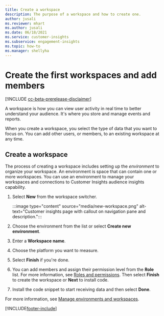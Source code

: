 ```yaml
---
title: Create a workspace
description: The purpose of a workspace and how to create one.
author: jusali
ms.reviewer: mhart
ms.author: jusali
ms.date: 06/18/2021
ms.service: customer-insights
ms.subservice: engagement-insights 
ms.topic: how-to
ms.manager: shellyha
---
```


# Create the first workspaces and add members

[!INCLUDE [cc-beta-prerelease-disclaimer](includes/cc-beta-prerelease-disclaimer.md)]

A workspace is how you can view user activity in real time to better understand your audience. It's where you store and manage events and reports.

When you create a workspace, you select the type of data that you want to focus on. You can add other users, or members, to an existing workspace at any time. 

## Create a workspace

The process of creating a workspace includes setting up the *environment* to organize your workspace. An environment is space that can contain one or more workspaces. You can use an environment to manage your workspaces and connections to Customer Insights audience insights capability.

1. Select **New** from the workspace switcher.

   :::image type="content" source="media/new-workspace.png" alt-text="Customer insights page with callout on navigation pane and description.":::

1. Choose the environment from the list or select **Create new environment**.
1. Enter a **Workspace name**.
1. Choose the platform you want to measure.
1. Select **Finish** if you're done. 
1. You can add members and assign their permission level from the **Role** list. For more information, see [Roles and permissions](user-roles.md). Then select **Finish** to create the workspace or **Next** to install code.
1. Install the code snippet to start receiving data and then select **Done**.

For more information, see [Manage environments and workspaces](manage-environments-workspaces.md).

[!INCLUDE[footer-include](../includes/footer-banner.md)]
